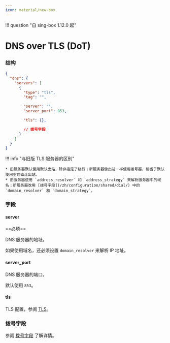 ```yaml
---
icon: material/new-box
---
```


!!! question "自 sing-box 1.12.0 起"

# DNS over TLS (DoT)

### 结构

```json
{
  "dns": {
    "servers": [
      {
        "type": "tls",
        "tag": "",

        "server": "",
        "server_port": 853,

        "tls": {},

        // 拨号字段
      }
    ]
  }
}
```

!!! info "与旧版 TLS 服务器的区别"

    * 旧服务器默认使用默认出站，除非指定了绕行；新服务器像出站一样使用拨号器，相当于默认使用空的直连出站。
    * 旧服务器使用 `address_resolver` 和 `address_strategy` 来解析服务器中的域名；新服务器改用 [拨号字段](/zh/configuration/shared/dial/) 中的 `domain_resolver` 和 `domain_strategy`。

### 字段

#### server

==必填==

DNS 服务器的地址。

如果使用域名，还必须设置 `domain_resolver` 来解析 IP 地址。

#### server_port

DNS 服务器的端口。

默认使用 `853`。

#### tls

TLS 配置，参阅 [TLS](/zh/configuration/shared/tls/#outbound)。

### 拨号字段

参阅 [拨号字段](/zh/configuration/shared/dial/) 了解详情。